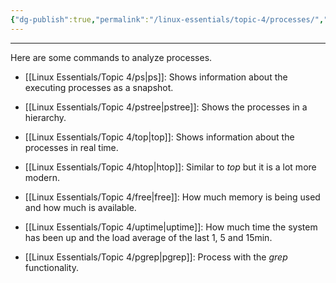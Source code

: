 ```yaml
---
{"dg-publish":true,"permalink":"/linux-essentials/topic-4/processes/","noteIcon":""}
---
```


---
Here are some commands to analyze processes. 

- [[Linux Essentials/Topic 4/ps\|ps]]: Shows information about the executing processes as a snapshot.
- [[Linux Essentials/Topic 4/pstree\|pstree]]: Shows the processes in a hierarchy.
- [[Linux Essentials/Topic 4/top\|top]]: Shows information about the processes in real time.
- [[Linux Essentials/Topic 4/htop\|htop]]: Similar to _top_ but it is a lot more modern.

- [[Linux Essentials/Topic 4/free\|free]]: How much memory is being used and how much is available.
- [[Linux Essentials/Topic 4/uptime\|uptime]]: How much time the system has been up and the load average of the last 1, 5 and 15min.
- [[Linux Essentials/Topic 4/pgrep\|pgrep]]: Process with the _grep_ functionality.
